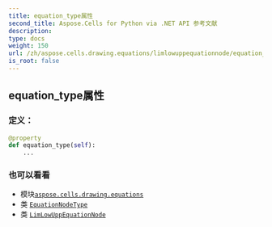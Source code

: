 ```yaml
---
title: equation_type属性
second_title: Aspose.Cells for Python via .NET API 参考文献
description:
type: docs
weight: 150
url: /zh/aspose.cells.drawing.equations/limlowuppequationnode/equation_type/
is_root: false
---
```

## equation_type属性
### 定义：
```python
@property
def equation_type(self):
    ...
```

### 也可以看看
* 模块[`aspose.cells.drawing.equations`](../../)
* 类 [`EquationNodeType`](/cells/python-net/zh/aspose.cells.drawing.equations/equationnodetype)
* 类 [`LimLowUppEquationNode`](/cells/python-net/zh/aspose.cells.drawing.equations/limlowuppequationnode)
